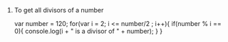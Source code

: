 1. To get all divisors of a number

   var number = 120;
   for(var i = 2; i <= number/2 ; i++){
     if(number % i == 0){
       console.log(i + " is a divisor of " + number);
     }
   }

